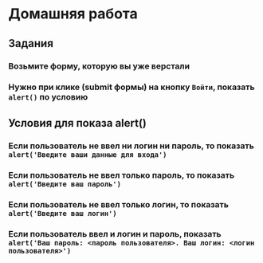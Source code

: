 # Домашняя работа

## Задания

### Возьмите форму, которую вы уже верстали
### Нужно при клике (submit формы) на кнопку ```Войти```, показать ```alert()``` по условию
## Условия для показа alert()

### Если пользователь не ввел ни логин ни пароль, то показать ```alert('Введите ваши данные для входа')```
### Если пользователь не ввел только пароль, то показать ```alert('Введите ваш пароль')```
### Если пользователь не ввел только логин, то показать ```alert('Введите ваш логин')```
### Если пользователь ввел и логин и пароль, показать ```alert('Ваш пароль: <пароль пользователя>. Ваш логин: <логин пользователя>')```
